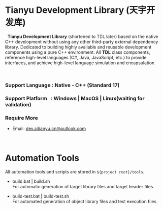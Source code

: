 # Tianyu Development Library (天宇开发库)

&nbsp;&nbsp;**Tianyu Development Library** (shortened to TDL later) based on the native C++ development without using any other third-party external dependency library. Dedicated to building highly available and reusable development components using a pure C++ environment. All **TDL** class components, reference high-level languages (C#, Java, JavaScript, etc.) to provide interfaces, and achieve high-level language simulation and encapsulation.

&nbsp;

### Support Language&nbsp;: Native - C++ (Standard 17)

### Support Platform&nbsp;&nbsp;&nbsp;: Windows | MacOS | Linux(waiting for validation)

### Require More

- Email: [dev.aitianyu.cn@outlook.com](dev.aitianyu.cn@outlook.com)

&nbsp;

# Automation Tools

All automation tools and scripts are stored in `${project root}/tools`.

- build.bat | build.sh  
  For automatic generation of target library files and target header files.

- build-test.bat | build-test.sh  
  For automated generation of object library files and test execution files.

&nbsp;

